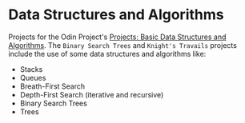 # Data Structures and Algorithms

Projects for the Odin Project's [Projects: Basic Data Structures and Algorithms](http://www.theodinproject.com/ruby-programming/data-structures-and-algorithms). The `Binary Search Trees` and `Knight's Travails` projects include the use of some data structures and algorithms like: 

* Stacks
* Queues
* Breath-First Search
* Depth-First Search (iterative and recursive)
* Binary Search Trees
* Trees
